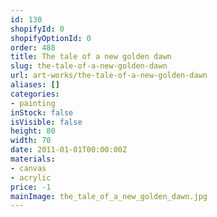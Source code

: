 ```yaml
---
id: 130
shopifyId: 0
shopifyOptionId: 0
order: 488
title: The tale of a new golden dawn
slug: the-tale-of-a-new-golden-dawn
url: art-works/the-tale-of-a-new-golden-dawn
aliases: []
categories:
- painting
inStock: false
isVisible: false
height: 80
width: 70
date: 2011-01-01T00:00:00Z
materials:
- canvas
- acrylic
price: -1
mainImage: the_tale_of_a_new_golden_dawn.jpg
---
```

